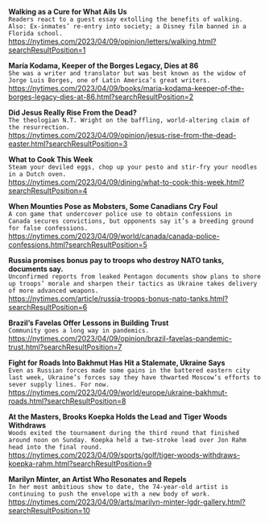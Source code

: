 **Walking as a Cure for What Ails Us**\
`Readers react to a guest essay extolling the benefits of walking. Also: Ex-inmates’ re-entry into society; a Disney film banned in a Florida school.`\
https://nytimes.com/2023/04/09/opinion/letters/walking.html?searchResultPosition=1

**María Kodama, Keeper of the Borges Legacy, Dies at 86**\
`She was a writer and translator but was best known as the widow of Jorge Luis Borges, one of Latin America’s great writers.`\
https://nytimes.com/2023/04/09/books/maria-kodama-keeper-of-the-borges-legacy-dies-at-86.html?searchResultPosition=2

**Did Jesus Really Rise From the Dead?**\
`The theologian N.T. Wright on the baffling, world-altering claim of the resurrection.`\
https://nytimes.com/2023/04/09/opinion/jesus-rise-from-the-dead-easter.html?searchResultPosition=3

**What to Cook This Week**\
`Steam your deviled eggs, chop up your pesto and stir-fry your noodles in a Dutch oven.`\
https://nytimes.com/2023/04/09/dining/what-to-cook-this-week.html?searchResultPosition=4

**When Mounties Pose as Mobsters, Some Canadians Cry Foul**\
`A con game that undercover police use to obtain confessions in Canada secures convictions, but opponents say it’s a breeding ground for false confessions.`\
https://nytimes.com/2023/04/09/world/canada/canada-police-confessions.html?searchResultPosition=5

**Russia promises bonus pay to troops who destroy NATO tanks, documents say.**\
`Unconfirmed reports from leaked Pentagon documents show plans to shore up troops’ morale and sharpen their tactics as Ukraine takes delivery of more advanced weapons.`\
https://nytimes.com/article/russia-troops-bonus-nato-tanks.html?searchResultPosition=6

**Brazil’s Favelas Offer Lessons in Building Trust**\
`Community goes a long way in pandemics.`\
https://nytimes.com/2023/04/09/opinion/brazil-favelas-pandemic-trust.html?searchResultPosition=7

**Fight for Roads Into Bakhmut Has Hit a Stalemate, Ukraine Says**\
`Even as Russian forces made some gains in the battered eastern city last week, Ukraine’s forces say they have thwarted Moscow’s efforts to sever supply lines. For now.`\
https://nytimes.com/2023/04/09/world/europe/ukraine-bakhmut-roads.html?searchResultPosition=8

**At the Masters, Brooks Koepka Holds the Lead and Tiger Woods Withdraws**\
`Woods exited the tournament during the third round that finished around noon on Sunday. Koepka held a two-stroke lead over Jon Rahm head into the final round.`\
https://nytimes.com/2023/04/09/sports/golf/tiger-woods-withdraws-koepka-rahm.html?searchResultPosition=9

**Marilyn Minter, an Artist Who Resonates and Repels**\
`In her most ambitious show to date, the 74-year-old artist is continuing to push the envelope with a new body of work.`\
https://nytimes.com/2023/04/09/arts/marilyn-minter-lgdr-gallery.html?searchResultPosition=10

